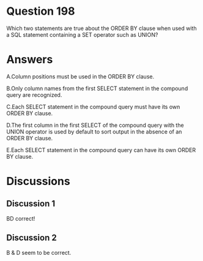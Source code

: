 # Question 198
Which two statements are true about the ORDER BY clause when used with a SQL statement containing a SET operator such as UNION?

# Answers
A.Column positions must be used in the ORDER BY clause.

B.Only column names from the first SELECT statement in the compound query are recognized.

C.Each SELECT statement in the compound query must have its own ORDER BY clause.

D.The first column in the first SELECT of the compound query with the UNION operator is used by default to sort output in the absence of an ORDER BY clause.

E.Each SELECT statement in the compound query can have its own ORDER BY clause.

# Discussions
## Discussion 1
BD correct!

## Discussion 2
B & D seem to be correct.

